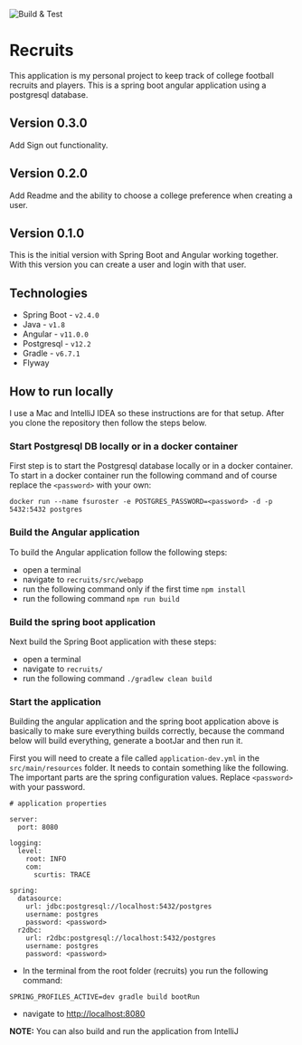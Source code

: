 ![Build & Test](https://github.com/scurtis7/recruits/workflows/Build%20&%20Test/badge.svg)

# Recruits

This application is my personal project to keep track of college football recruits and players.  This is a spring boot
angular application using a postgresql database.

## Version 0.3.0
Add Sign out functionality.

## Version 0.2.0
Add Readme and the ability to choose a college preference when creating a user.

## Version 0.1.0
This is the initial version with Spring Boot and Angular working together.  With this version you can create a user
and login with that user.

## Technologies
- Spring Boot - `v2.4.0`
- Java - `v1.8`
- Angular - `v11.0.0`
- Postgresql - `v12.2`
- Gradle - `v6.7.1`
- Flyway

## How to run locally
I use a Mac and IntelliJ IDEA so these instructions are for that setup.
After you clone the repository then follow the steps below.

### Start Postgresql DB locally or in a docker container
First step is to start the Postgresql database locally or in a docker container.  To start in a docker container run
the following command and of course replace the `<password>` with your own:

`docker run --name fsuroster -e POSTGRES_PASSWORD=<password> -d -p 5432:5432 postgres`

### Build the Angular application
To build the Angular application follow the following steps:
- open a terminal
- navigate to `recruits/src/webapp`
- run the following command only if the first time `npm install`
- run the following command `npm run build`

### Build the spring boot application
Next build the Spring Boot application with these steps:
- open a terminal
- navigate to `recruits/`
- run the following command `./gradlew clean build`

### Start the application
Building the angular application and the spring boot application above is basically to make sure everything builds 
correctly, because the command below will build everything, generate a bootJar and then run it.

First you will need to create a file called `application-dev.yml` in the `src/main/resources` folder.  It needs to 
contain something like the following.  The important parts are the spring configuration values.  Replace `<password>` 
with your password.

```
# application properties

server:
  port: 8080

logging:
  level:
    root: INFO
    com:
      scurtis: TRACE

spring:
  datasource:
    url: jdbc:postgresql://localhost:5432/postgres
    username: postgres
    password: <password>
  r2dbc:
    url: r2dbc:postgresql://localhost:5432/postgres
    username: postgres
    password: <password>
```

- In the terminal from the root folder (recruits) you run the following command:

`SPRING_PROFILES_ACTIVE=dev gradle build bootRun`

- navigate to [http://localhost:8080](http://localhost:8080)

**NOTE:** You can also build and run the application from IntelliJ
